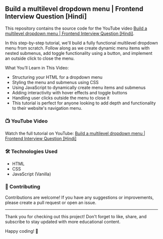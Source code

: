 ## Build a multilevel dropdown menu | Frontend Interview Question [Hindi]
This repository contains the source code for the YouTube video [Build a multilevel dropdown menu | Frontend Interview Question [Hindi]](https://youtu.be/oS75GB6c8r4). 

In this step-by-step tutorial, we'll build a fully functional multilevel dropdown menu from scratch. Follow along as we create dynamic menu items with nested submenus, add toggle functionality using a button, and implement an outside click to close the menu.

What You’ll Learn in This Video:

- Structuring your HTML for a dropdown menu
- Styling the menu and submenus using CSS
- Using JavaScript to dynamically create menu items and submenus
- Adding interactivity with hover effects and toggle buttons
- Handling user clicks outside the menu to close it
- This tutorial is perfect for anyone looking to add depth and functionality to their website's navigation menu.



### 📺 YouTube Video
Watch the full tutorial on YouTube: [Build a multilevel dropdown menu | Frontend Interview Question [Hindi]](https://youtu.be/oS75GB6c8r4)

### 🛠️ Technologies Used
- HTML
- CSS
- JavaScript (Vanilla)

### 🤝 Contributing
Contributions are welcome! If you have any suggestions or improvements, please create a pull request or open an issue.

<hr/>
Thank you for checking out this project! Don't forget to like, share, and subscribe to stay updated with more educational content.

Happy coding! 🚀






